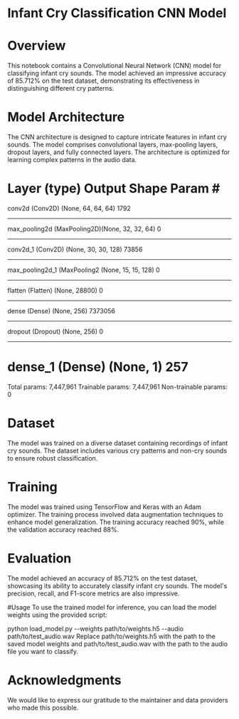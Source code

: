 # Infant Cry Classification CNN Model

# Overview
This notebook contains a Convolutional Neural Network (CNN) model for classifying infant cry sounds. The model achieved an impressive accuracy of 85.712% on the test dataset, demonstrating its effectiveness in distinguishing different cry patterns.

# Model Architecture
The CNN architecture is designed to capture intricate features in infant cry sounds. The model comprises convolutional layers, max-pooling layers, dropout layers, and fully connected layers. The architecture is optimized for learning complex patterns in the audio data.


Layer (type)                Output Shape         Param #
=======================================================
conv2d (Conv2D)             (None, 64, 64, 64)   1792
_______________________________________________________
max_pooling2d (MaxPooling2D)(None, 32, 32, 64)   0
_______________________________________________________
conv2d_1 (Conv2D)           (None, 30, 30, 128)  73856
_______________________________________________________
max_pooling2d_1 (MaxPooling2 (None, 15, 15, 128)  0
_______________________________________________________
flatten (Flatten)           (None, 28800)        0
_______________________________________________________
dense (Dense)               (None, 256)          7373056
_______________________________________________________
dropout (Dropout)           (None, 256)          0
_______________________________________________________
dense_1 (Dense)             (None, 1)            257
=======================================================
Total params: 7,447,961
Trainable params: 7,447,961
Non-trainable params: 0

# Dataset
The model was trained on a diverse dataset containing recordings of infant cry sounds. The dataset includes various cry patterns and non-cry sounds to ensure robust classification.

# Training
The model was trained using TensorFlow and Keras with an Adam optimizer. The training process involved data augmentation techniques to enhance model generalization. The training accuracy reached 90%, while the validation accuracy reached 88%.

# Evaluation
The model achieved an accuracy of 85.712% on the test dataset, showcasing its ability to accurately classify infant cry sounds. The model's precision, recall, and F1-score metrics are also impressive.

#Usage
To use the trained model for inference, you can load the model weights using the provided script:

python load_model.py --weights path/to/weights.h5 --audio path/to/test_audio.wav
Replace path/to/weights.h5 with the path to the saved model weights and path/to/test_audio.wav with the path to the audio file you want to classify.

# Acknowledgments
We would like to express our gratitude to the maintainer and data providers who made this  possible.
